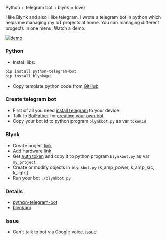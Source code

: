 Python + telegram bot + blynk = love)

I like Blynk and also I like telegram. I wrote a telegram bot in python which helps me managing my IoT projects at home. You can managing different progects in one menu. Watch a demo:

 [![demo](http://img.youtube.com/vi/zdYiJ7SiDgo/0.jpg)](https://www.youtube.com/watch?v=zdYiJ7SiDgo "telegram bot and blynk")

### Python
  - Install libs:
```bash
pip install python-telegram-bot
pip install blynkapi
```
  - Copy template python code from [GitHub](https://github.com/xandr2/telegram-blynk-bot/blob/master/blynkbot.py)

### Create telegram bot
  - First of all you need [install telegram](https://telegram.org/) to your device
  - Talk to [BotFather](@botfather) for [creating your own bot](https://core.telegram.org/bots)
  - Copy your bot id to python program `blynkbot.py` as var `tokenid`

### Blynk
  - Create project [link](http://docs.blynk.cc/#getting-started)
  - Add hardware [link](http://docs.blynk.cc/#getting-started-getting-started-with-hardware-how-to-use-an-example-sketch)
  - Get [auth token](http://docs.blynk.cc/#getting-started-getting-started-with-hardware-auth-token) and copy it to python program `blynkbot.py` as var `my_project`
  - Create or modify objects in `blynkbot.py` (k_amp_power, k_amp_src, k_light)
  - Run your bot `./blynkbot.py`

### Details
  - [python-telegram-bot](https://github.com/python-telegram-bot/python-telegram-bot)
  - [blynkapi](https://github.com/xandr2/blynkapi)

### Issue
  - Can't talk to bot via Google voice. [issue](http://android.stackexchange.com/questions/155928/send-message-to-telegram-bot-via-google-now-voice-command)

